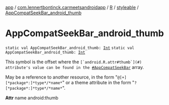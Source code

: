 [app](../../../index.md) / [com.lennertbontinck.carmeetsandroidapp](../../index.md) / [R](../index.md) / [styleable](index.md) / [AppCompatSeekBar_android_thumb](./-app-compat-seek-bar_android_thumb.md)

# AppCompatSeekBar_android_thumb

`static val AppCompatSeekBar_android_thumb: `[`Int`](https://kotlinlang.org/api/latest/jvm/stdlib/kotlin/-int/index.html)
`static val AppCompatSeekBar_android_thumb: `[`Int`](https://kotlinlang.org/api/latest/jvm/stdlib/kotlin/-int/index.html)

This symbol is the offset where the ``[`android.R.attr#thumb`](#) attribute's value can be found in the ``[`#AppCompatSeekBar`](-app-compat-seek-bar.md) array.

May be a reference to another resource, in the form "`@[+][*package*:]*type*/*name*`" or a theme attribute in the form "`?[*package*:]*type*/*name*`".

**Attr**
name android:thumb

